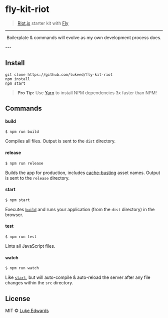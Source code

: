 # fly-kit-riot

> [Riot.js](https://github.com/atom/electron) starter kit with [Fly](https://github.com/flyjs/fly)

---
<p align="center">Boilerplate & commands will evolve as my own development process does.</p>
---

## Install

```
git clone https://github.com/lukeed/fly-kit-riot
npm install
npm start
```

> **Pro Tip:** Use [Yarn](https://yarnpkg.com/) to install NPM dependencies 3x faster than NPM!


## Commands

#### build

```
$ npm run build
```

Compiles all files. Output is sent to the `dist` directory.

#### release

```
$ npm run release
```

Builds the app for production, includes [cache-busting](http://webassets.readthedocs.io/en/latest/expiring.html) asset names. Output is sent to the `release` directory.

#### start

```
$ npm start
```

Executes [`build`](#build) and runs your application (from the `dist` directory) in the browser.

#### test

```
$ npm run test
```

Lints all JavaScript files.

#### watch

```
$ npm run watch
```

Like [`start`](#start), but will auto-compile & auto-reload the server after any file changes within the `src` directory.


## License

MIT © [Luke Edwards](http://lukeed.com)
